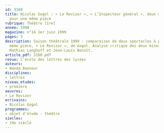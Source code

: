 ```yaml
---
id: 3160
title: Nicolas Gogol : « Le Revizor », « L’Inspecteur général », deux mises en scène
  pour une même pièce
rubrique: Théâtre [1re]
annee: 1998
magazine: n°14 1er juin 1999
pages: 3
description: Saison théâtrale 1999 : comparaison de deux spectacles à partir de la
  même pièce, « Le Revizor », de Gogol. Analyse critique des deux mises en scène de
  Mathias Langhoff et Jean-Louis Benoît.
article_pdf: 3160.pdf
revue: L’école des lettres des lycées
auteurs:
- Wanda Bannour
disciplines:
- lettres
niveau_etudes:
- première
oeuvres:
- Le Revizor
ecrivains:
- Nicolas Gogol
programmes:
- objet d’étude - théâtre
siecles:
- 19e siècle
---
```

